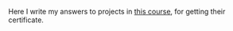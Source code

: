 Here I write my answers to projects in [this course](https://www.freecodecamp.org/learn/scientific-computing-with-python/), for getting their certificate.